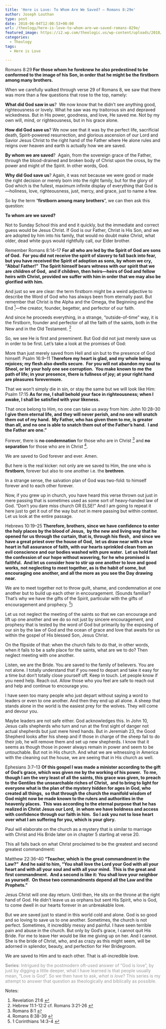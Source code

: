 ```yaml
---
title: 'Here is Love: To Whom Are We Saved? – Romans 8:29e'
author: Joseph Louthan
type: post
date: 2018-06-04T12:00:53+00:00
url: /theology/here-is-love-to-whom-are-we-saved-romans-829e/
featured_image: https://i2.wp.com/theologic.us/wp-content/uploads/2018/06/step-brothers-1200x520.jpg?resize=825%2C510
categories:
  - Theology
tags:
  - Here is Love

---
```

<p class="p1">
  Romans 8:29<b><i> </i>For those whom he foreknew he also predestined to be conformed to the image of his Son, in order that he might be the firstborn among many brothers. </b>
</p>

<p class="p1">
  When we carefully walked through verse 29 of Romans 8, we saw that there was more than a few questions that rose to the top, namely:
</p>

<p class="p1">
  <b>What did God saw in us</b>?<span class="Apple-converted-space">  </span>We now know that he didn’t see anything good, righteousness or lovely. What he saw was my traitorous sin and depraved wickedness. But in His power, goodness, and love, He saved me. Not by my own will, mind, or righteousness, but in his grace alone.
</p>

<p class="p1">
  <b>How did God save us</b>? We now see that it was by the perfect life, sacrificial death, Spirit-powered resurrection, and glorious ascension of our Lord and Savior Jesus Christ to the right hand of the Father where He alone rules and reigns over heaven and earth is actually how we are saved.
</p>

<p class="p1">
  <b>By whom we are saved</b>?<span class="Apple-converted-space">  </span>Again, from the sovereign grace of the Father, through the blood-drained and broken body of Christ upon the cross, by the power and might of the Spirit. In other words, God.
</p>

<p class="p1">
  <b>Why did God save us</b>? Again, it was not because we were good or made the right decision or merely born into the right family, but for the glory of God which is the fullest, maximum infinite display of everything that God is—holiness, love, righteousness, just, mercy, and grace, just to name a few.
</p>

<p class="p1">
  So by the term “<b>firstborn among many brothers</b>”, we can then ask this question:
</p>

<p class="p1">
  <b>To whom are we saved?</b>
</p>

<p class="p1">
  Not to Sunday School this and end it quickly, but the immediate and correct guess would be Jesus Christ. If God is our Father, Christ is His Son, and we are adopted by him into his family, that would no doubt make Christ, what older, dead white guys would rightfully call, our Elder brother.
</p>

<p class="p1">
  Remember Romans 8:14–17 <b>For all who are led by the Spirit of God are sons of God.<span class="Apple-converted-space">  </span>For you did not receive the spirit of slavery to fall back into fear, but you have received the Spirit of adoption as sons, by whom we cry, “Abba! Father!”<span class="Apple-converted-space">  </span>The Spirit himself bears witness with our spirit that we are children of God,<span class="Apple-converted-space">  </span>and if children, then heirs—heirs of God and fellow heirs with Christ, provided we suffer with him in order that we may also be glorified with him.</b>
</p>

<p class="p1">
  And just so we are clear: the term firstborn might be a weird adjective to describe the Word of God who has always been from eternally past. But remember that Christ is the Alpha and the Omega, the Beginning and the End <a class="simple-footnote" title="Revelation 21:6" id="return-note-3481-1" href="#note-3481-1"><sup>1</sup></a>—the creator, founder, begetter, and perfector of our faith.
</p>

<p class="p1">
  And since he proceeds everything, in a strange, “outside-of-time” way, it is the firstborn, founder and perfector of all the faith of the saints, both in the New and in the Old Testament. <a class="simple-footnote" title="Hebrew 11:1-12:2 cf. Romans 3:21-26" id="return-note-3481-2" href="#note-3481-2"><sup>2</sup></a>
</p>

<p class="p1">
  So, we see He is first and preeminent. But God did not just merely save us in order to be first. Let’s take a look at the promises of God:
</p>

<p class="p2">
  More than just merely saved from Hell and sin but to the presence of God himself: Psalm 16:9–11 T<b>herefore my heart is glad, and my whole being rejoices; my flesh also dwells secure.<span class="Apple-converted-space">  </span>For you will not abandon my soul to Sheol, or let your holy one see corruption.<span class="Apple-converted-space">  </span>You make known to me the path of life; in your presence, there is fullness of joy; at your right hand are pleasures forevermore.</b>
</p>

<p class="p2">
  That we won’t simply die in sin, or stay the same but we will look like Him: Psalm 17:15 <b>As for me, I shall behold your face in righteousness; when I awake, I shall be satisfied with your likeness.</b>
</p>

<p class="p2">
  That once belong to Him, no one can take us away from him: John 10:28–30 <b>I give them eternal life, and they will never perish, and no one will snatch them out of my hand.<span class="Apple-converted-space">  </span>My Father, who has given them to me, is greater than all, and no one is able to snatch them out of the Father’s hand.<span class="Apple-converted-space">  </span>I and the Father are one.”</b>
</p>

<p class="p2">
  Forever, there is <b>no condemnation</b> for those who are in Christ <a class="simple-footnote" title="Romans 8:1" id="return-note-3481-3" href="#note-3481-3"><sup>3</sup></a> and <b>no separation</b> for those who are in Christ <a class="simple-footnote" title="Romans 8:38-39" id="return-note-3481-4" href="#note-3481-4"><sup>4</sup></a>.
</p>

<p class="p2">
  We are saved to God forever and ever. Amen.
</p>

<p class="p1">
  But here is the real kicker: not only are we saved to Him, the one who is <b>firstborn</b>, forever but also to one another i.e. the <b>brethren</b>.
</p>

<p class="p1">
  In a strange sense, the salvation plan of God was two-fold: to himself forever and to each other forever.
</p>

<p class="p1">
  Now, if you grew up in church, you have heard this verse thrown out just in mere passing that is sometimes used as some sort of heavy-handed law of God. “Don’t you dare miss church OR ELSE!” And I am going to repeat it here just to get it out of the way but not in mere passing but within context. Let us look at the entire passage.
</p>

<p class="p1">
  Hebrews 10:19–25 <b>Therefore, brothers, since we have confidence to enter the holy places by the blood of Jesus,<span class="Apple-converted-space">  </span>by the new and living way that he opened for us through the curtain, that is, through his flesh,<span class="Apple-converted-space">  </span>and since we have a great priest over the house of God,<span class="Apple-converted-space">  </span>let us draw near with a true heart in full assurance of faith, with our hearts sprinkled clean from an evil conscience and our bodies washed with pure water.<span class="Apple-converted-space">  </span>Let us hold fast the confession of our hope without wavering, for he who promised is faithful.<span class="Apple-converted-space">  </span>And let us consider how to stir up one another to love and good works, not neglecting to meet together, as is the habit of some, but encouraging one another, and all the more as you see the Day drawing near.</b>
</p>

<p class="p1">
  We are to meet together not to throw guilt, shame, and condemnation at one another but to build up each other in encouragement. (Sounds familiar? That’s why we have the gifts of the Spirit, particular with the gifts of encouragement and prophecy. <a class="simple-footnote" title="1 Corinthians 14:3-4" id="return-note-3481-5" href="#note-3481-5"><sup>5</sup></a>)
</p>

<p class="p1">
  Let us not neglect the meeting of the saints so that we can encourage and lift up one another and we do so not just by sincere encouragement, and prophesy that is tested by the word of God but primarily by the exposing of our sin by the law of God and the ocean of grace and love that awaits for us within the gospel of His blessed Son, Jesus Christ.
</p>

<p class="p1">
  On the flipside of that: when the church fails to do that, in other words, when it fails to be a safe place for the saints, what are we to do? Then neglect meeting with one another.
</p>

<p class="p1">
  Listen, we are the Bride. You are saved to the family of believers. You are not alone. I totally understand that if you need to depart and take it easy for a time but don’t totally close yourself off. Keep in touch. Let people know if you need help. Reach out. Allow those who you feel are safe to reach out and help and continue to encourage you.
</p>

<p class="p1">
  I have seen too many people who just depart without saying a word to leaders or even to one another. And then they end up all alone. A sheep that stands alone in the world is the easiest prey for the wolves. They will come and devour you.
</p>

<p class="p1">
  Maybe leaders are not safe either. God acknowledges this. In John 10, Jesus calls shepherds who turn and run at the first sight of danger not actual shepherds but just mere hired hands. But in Jeremiah 23, the Good Shepherd looks after his sheep and if those in charge of the sheep fail to do their job, he will remove them and set up new shepherds. I know that it seems as though those in power always remain in power and seem to be untouchable. But not in His church. And what we are witnessing in America with the cleaning out the house, we are seeing that in His church as well.
</p>

<p class="p1">
  Ephesians 3:7–13 <b>Of this gospel I was made a minister according to the gift of God’s grace, which was given me by the working of his power.<span class="Apple-converted-space">  </span>To me, though I am the very least of all the saints, this grace was given, to preach to the Gentiles the unsearchable riches of Christ,<span class="Apple-converted-space">  </span>and to bring to light for everyone what is the plan of the mystery hidden for ages in God, who created all things,<span class="Apple-converted-space">  </span>so that through the church the manifold wisdom of God might now be made known to the rulers and authorities in the heavenly places.<span class="Apple-converted-space">  </span>This was according to the eternal purpose that he has realized in Christ Jesus our Lord,<span class="Apple-converted-space">  </span>in whom we have boldness and access with confidence through our faith in him.<span class="Apple-converted-space">  </span>So I ask you not to lose heart over what I am suffering for you, which is your glory.</b>
</p>

<p class="p1">
  Paul will elaborate on the church as a mystery that is similar to marriage with Christ and His Bride later on in chapter 5 starting at verse 20.
</p>

<p class="p1">
  This all falls back on what Christ proclaimed to be the greatest and second greatest commandment:
</p>

<p class="p1">
  Matthew 22:36–40 <b>“Teacher, which is the great commandment in the Law?”<span class="Apple-converted-space">  </span>And he said to him, “You shall love the Lord your God with all your heart and with all your soul and with all your mind.<span class="Apple-converted-space">  </span>This is the great and first commandment.<span class="Apple-converted-space">  </span>And a second is like it: You shall love your neighbor as yourself.<span class="Apple-converted-space">  </span>On these two commandments depend all the Law and the Prophets.”</b>
</p>

<p class="p1">
  Jesus Christ will one day return. Until then, He sits on the throne at the right hand of God. He didn’t leave us as orphans but sent His Spirit, who is God, to come dwell in our hearts forever in an unbreakable love.
</p>

<p class="p1">
  But we are saved just to stand in this world cold and alone. God is so good and so loving to save us to one another. Sometimes, the church is not perfect. Sometimes, it incredibly messy and painful. I have seen terrible pain and abuse in the church. But only by God’s grace, I cannot quit His Bride. For me to leave Her would be like me giving up on her. And I cannot. She is the bride of Christ, who, and as crazy as this might seem, will be adorned in splendor, beauty, and perfection for Her Bridegroom.
</p>

<p class="p1">
  We are saved to Him and to each other. That is all-incredible love.
</p>

<p class="p4">
  <span style="color: #999999;"><b>Series</b>: Intrigued by the postmodern oft-used answer of “God is love”, by just by digging a little deeper, what I have learned is that people usually mean, “Love is God”. So we then have to ask, <i>what is love</i>? This series is my attempt to answer that question as theologically and biblically as possible.</span>
</p>

<div class="simple-footnotes">
  <p class="notes">
    Notes:
  </p>
  
  <ol>
    <li id="note-3481-1">
      Revelation 21:6 <a href="#return-note-3481-1">&#8617;</a>
    </li>
    <li id="note-3481-2">
      Hebrew 11:1-12:2 cf. Romans 3:21-26 <a href="#return-note-3481-2">&#8617;</a>
    </li>
    <li id="note-3481-3">
      Romans 8:1 <a href="#return-note-3481-3">&#8617;</a>
    </li>
    <li id="note-3481-4">
      Romans 8:38-39 <a href="#return-note-3481-4">&#8617;</a>
    </li>
    <li id="note-3481-5">
      1 Corinthians 14:3-4 <a href="#return-note-3481-5">&#8617;</a>
    </li>
  </ol>
</div>